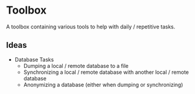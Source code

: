 # Toolbox
A toolbox containing various tools to help with daily / repetitive tasks.

## Ideas
- Database Tasks
  - Dumping a local / remote database to a file
  - Synchronizing a local / remote database with another local / remote database
  - Anonymizing a database (either when dumping or synchronizing)